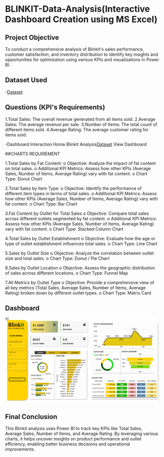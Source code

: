 # BLINKIT-Data-Analysis(Interactive Dashboard Creation using MS Excel)
## Project Objective
To conduct a comprehensive analysis of Blinkit's sales performance, customer satisfaction, and inventory distribution to identify key insights and opportunities for optimization using various KPIs and visualizations in Power BI.

## Dataset Used
-<a href="https://github.com/reddemhari055/BLINKIT-ANALYIS/blob/main/Screenshot%202025-06-18%20130805.png">Dataset</a>

## Questions (KPI's Requirements)
1.Total Sales: The overall revenue generated from all items sold.
2.Average Sales: The average revenue per sale.
3.Number of Items: The total count of different items sold.
4.Average Rating: The average customer rating for items sold.

-Dashboard Interaction Home Blinkit Analysis<a href="https://github.com/reddemhari055/BLINKIT-ANALYIS/blob/main/Screenshot%202025-06-18%20130805.png">Dataset</a> View Dashboard</a>

##CHARTS REQUIREMENT


1.Total Sales by Fat Content:
 o Objective: Analyze the impact of fat content on total sales.
 o Additional KPI Metrics: Assess how other KPIs (Average Sales, Number of Items, Average Rating) vary with fat content.
 o Chart Type: Donut Chart

2.Total Sales by Item Type:
o Objective: Identify the performance of different item types in terms of total sales.
o Additional KPI Metrics: Assess how other KPIs (Average Sales, Number of Items, Average Rating) vary with fat content.
o Chart Type: Bar Chart

3.Fat Content by Outlet for Total Sales
o Objective: Compare total sales across different outlets segmented by fat content.
o Additional KPI Metrics: Assess how other KPIs (Average Sales, Number of Items, Average Rating) vary with fat content.
o Chart Type: Stacked Column Chart

4.Total Sales by Outlet Establishment
o Objective: Evaluate how the age or type of outlet establishment influences total sales.
o Chart Type: Line Chart

5.Sales by Outlet Size
o Objective: Analyze the correlation between outlet size and total sales.
o Chart Type: Donut / Pie Chart

6.Sales by Outlet Location
o Objective: Assess the geographic distribution of sales across different locations.
o Chart Type: Funnel Map

7.All Metrics by Outlet Type
o Objective: Provide a comprehensive view of all key metrics (Total Sales, Average Sales, Number of Items, Average Rating) broken down by different outlet types.
o Chart Type: Matrix Card

## Dashboard
![Home Page Desktop](https://github.com/reddemhari055/BLINKIT-ANALYIS/blob/main/Screenshot%202025-06-18%20130805.png)

## Final Conclusion
This Blinkit analysis uses Power BI to track key KPIs like Total Sales, Average Sales, Number of Items, and Average Rating. By leveraging various charts, it helps uncover insights on product performance and outlet efficiency, enabling better business decisions and operational improvements.
